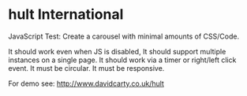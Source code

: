 hult International
==================

JavaScript Test: Create a carousel with minimal amounts of CSS/Code.

It should work even when JS is disabled, 
It should support multiple instances on a single page.
It should work via a timer or right/left click event.
It must be circular.
It must be responsive.

For demo see: http://www.davidcarty.co.uk/hult
